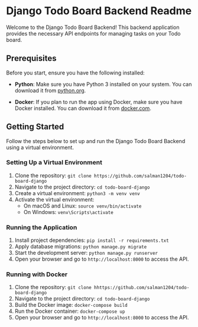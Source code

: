 # Django Todo Board Backend Readme

Welcome to the Django Todo Board Backend! This backend application provides the necessary API endpoints for managing tasks on your Todo board.

## Prerequisites

Before you start, ensure you have the following installed:

- **Python**: Make sure you have Python 3 installed on your system. You can download it from [python.org](https://www.python.org/).

- **Docker**: If you plan to run the app using Docker, make sure you have Docker installed. You can download it from [docker.com](https://www.docker.com).

## Getting Started

Follow the steps below to set up and run the Django Todo Board Backend using a virtual environment.

### Setting Up a Virtual Environment

1. Clone the repository: `git clone https://github.com/salman1204/todo-board-django`
2. Navigate to the project directory: `cd todo-board-django`
3. Create a virtual environment: `python3 -m venv venv`
4. Activate the virtual environment:
   - On macOS and Linux: `source venv/bin/activate`
   - On Windows: `venv\Scripts\activate`

### Running the Application

1. Install project dependencies: `pip install -r requirements.txt`
2. Apply database migrations: `python manage.py migrate`
3. Start the development server: `python manage.py runserver`
4. Open your browser and go to `http://localhost:8000` to access the API.

### Running with Docker

1. Clone the repository: `git clone hhttps://github.com/salman1204/todo-board-django`
2. Navigate to the project directory: `cd todo-board-django`
3. Build the Docker image: `docker-compose build`
4. Run the Docker container: `docker-compose up`
5. Open your browser and go to `http://localhost:8000` to access the API.
